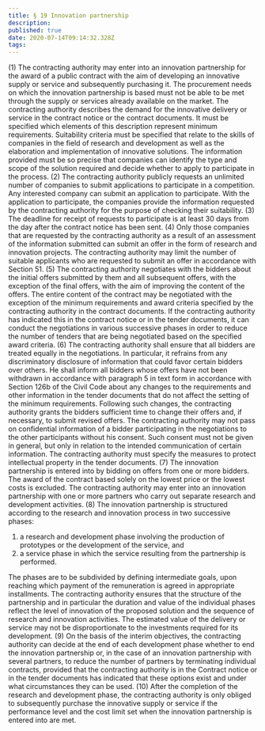 ```yaml
---
title: § 19 Innovation partnership
description: 
published: true
date: 2020-07-14T09:14:32.328Z
tags: 
---
```


(1) The contracting authority may enter into an innovation partnership for the award of a public contract with the aim of developing an innovative supply or service and subsequently purchasing it. The procurement needs on which the innovation partnership is based must not be able to be met through the supply or services already available on the market. The contracting authority describes the demand for the innovative delivery or service in the contract notice or the contract documents. It must be specified which elements of this description represent minimum requirements. Suitability criteria must be specified that relate to the skills of companies in the field of research and development as well as the elaboration and implementation of innovative solutions. The information provided must be so precise that companies can identify the type and scope of the solution required and decide whether to apply to participate in the process.
(2) The contracting authority publicly requests an unlimited number of companies to submit applications to participate in a competition. Any interested company can submit an application to participate. With the application to participate, the companies provide the information requested by the contracting authority for the purpose of checking their suitability.
(3) The deadline for receipt of requests to participate is at least 30 days from the day after the contract notice has been sent.
(4) Only those companies that are requested by the contracting authority as a result of an assessment of the information submitted can submit an offer in the form of research and innovation projects. The contracting authority may limit the number of suitable applicants who are requested to submit an offer in accordance with Section 51.
(5) The contracting authority negotiates with the bidders about the initial offers submitted by them and all subsequent offers, with the exception of the final offers, with the aim of improving the content of the offers. The entire content of the contract may be negotiated with the exception of the minimum requirements and award criteria specified by the contracting authority in the contract documents. If the contracting authority has indicated this in the contract notice or in the tender documents, it can conduct the negotiations in various successive phases in order to reduce the number of tenders that are being negotiated based on the specified award criteria.
(6) The contracting authority shall ensure that all bidders are treated equally in the negotiations. In particular, it refrains from any discriminatory disclosure of information that could favor certain bidders over others. He shall inform all bidders whose offers have not been withdrawn in accordance with paragraph 5 in text form in accordance with Section 126b of the Civil Code about any changes to the requirements and other information in the tender documents that do not affect the setting of the minimum requirements. Following such changes, the contracting authority grants the bidders sufficient time to change their offers and, if necessary, to submit revised offers. The contracting authority may not pass on confidential information of a bidder participating in the negotiations to the other participants without his consent. Such consent must not be given in general, but only in relation to the intended communication of certain information. The contracting authority must specify the measures to protect intellectual property in the tender documents.
(7) The innovation partnership is entered into by bidding on offers from one or more bidders. The award of the contract based solely on the lowest price or the lowest costs is excluded. The contracting authority may enter into an innovation partnership with one or more partners who carry out separate research and development activities.
(8) The innovation partnership is structured according to the research and innovation process in two successive phases:
1. a research and development phase involving the production of prototypes or the development of the service, and
2. a service phase in which the service resulting from the partnership is performed.

The phases are to be subdivided by defining intermediate goals, upon reaching which payment of the remuneration is agreed in appropriate installments. The contracting authority ensures that the structure of the partnership and in particular the duration and value of the individual phases reflect the level of innovation of the proposed solution and the sequence of research and innovation activities. The estimated value of the delivery or service may not be disproportionate to the investments required for its development.
(9) On the basis of the interim objectives, the contracting authority can decide at the end of each development phase whether to end the innovation partnership or, in the case of an innovation partnership with several partners, to reduce the number of partners by terminating individual contracts, provided that the contracting authority is in the Contract notice or in the tender documents has indicated that these options exist and under what circumstances they can be used.
(10) After the completion of the research and development phase, the contracting authority is only obliged to subsequently purchase the innovative supply or service if the performance level and the cost limit set when the innovation partnership is entered into are met.